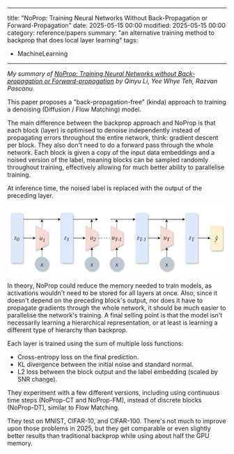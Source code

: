 
---
title: "NoProp: Training Neural Networks Without Back-Propagation or Forward-Propagation"
date: 2025-05-15 00:00
modified: 2025-05-15 00:00
category: reference/papers
summary: "an alternative training method to backprop that does local layer learning"
tags:
- MachineLearning
---

*My summary of [NoProp: Training Neural Networks without Back-propagation or Forward-propagation](https://arxiv.org/abs/2503.24322) by Qinyu Li, Yee Whye Teh, Razvan Pascanu.*

This paper proposes a "back-propagation-free" (kinda) approach to training a denoising (Diffusion / Flow Matching) model.

The main difference between the backprop approach and NoProp is that each block (layer) is optimised to denoise independently instead of propagating errors throughout the entire network, think: gradient descent per block. They also don't need to do a forward pass through the whole network. Each block is given a copy of the input data embeddings and a noised version of the label, meaning blocks can be sampled randomly throughout training, effectively allowing for much better ability to parallelise training.

At inference time, the noised label is replaced with the output of the preceding layer.

![noprop-figure-1.png](../../_media/noprop-figure-1.png)

In theory, NoProp could reduce the memory needed to train models, as activations wouldn't need to be stored for all layers at once. Also, since it doesn't depend on the preceding block's output, nor does it have to propagate gradients through the whole network, it should be much easier to parallelise the network's training. A final selling point is that the model isn't necessarily learning a hierarchical representation, or at least is learning a different type of hierarchy than backprop.

Each layer is trained using the sum of multiple loss functions:

* Cross-entropy loss on the final prediction.
* KL divergence between the initial noise and standard normal.
* L2 loss between the block output and the label embedding (scaled by SNR change).

They experiment with a few different versions, including using continuous time steps (NoProp-CT and NoProp-FM), instead of discrete blocks (NoProp-DT), similar to Flow Matching.

They test on MNIST, CIFAR-10, and CIFAR-100. There's not much to improve upon those problems in 2025, but they get comparable or even slightly better results than traditional backprop while using about half the GPU memory.